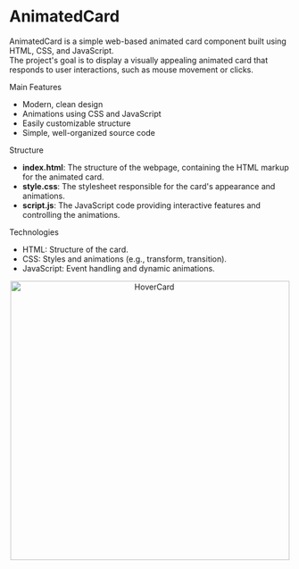 # AnimatedCard

AnimatedCard is a simple web-based animated card component built using HTML, CSS, and JavaScript.<br>
The project's goal is to display a visually appealing animated card that responds to user interactions, such as mouse movement or clicks.

Main Features
<ul>
  <li>Modern, clean design</li>
  <li>Animations using CSS and JavaScript</li>
  <li>Easily customizable structure</li>
  <li>Simple, well-organized source code</li>
</ul>

Structure
<ul>
  <li><b>index.html</b>: The structure of the webpage, containing the HTML markup for the animated card.</li>
  <li><b>style.css</b>: The stylesheet responsible for the card's appearance and animations.</li>
  <li><b>script.js</b>: The JavaScript code providing interactive features and controlling the animations.</li>
</ul>

Technologies
<ul>
  <li>HTML: Structure of the card.</li>
  <li>CSS: Styles and animations (e.g., transform, transition).</li>
  <li>JavaScript: Event handling and dynamic animations.</li>
</ul>

<p align="center">
  <img src="https://raw.githubusercontent.com/Csengeee/HoverCard/main/gif/hovercard.gif" width="500" alt="HoverCard" />
</p>
